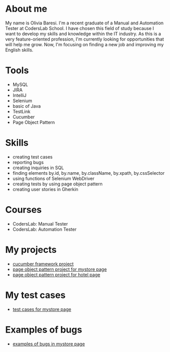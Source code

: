 
# About me

My name is Olivia Baresi. I'm a recent graduate of a Manual and Automation Tester at CodersLab School.
I have chosen this field of study because I want to develop my skills and knowledge within the IT industry. 
As this is a very feature-oriented profession, I'm currently looking for opportunities that will help me grow. 
Now, I'm focusing on finding a new job and improving my English skills.

# Tools

- MySQL 
- JIRA
- IntelliJ
- Selenium 
- basic of Java
- TestLink
- Cucumber
- Page Object Pattern

# Skills

- creating test cases
- reporting bugs
- creating inquiries in SQL
- finding elements by.id, by.name, by.className, by.xpath, by.cssSelector
- using functions of Selenium WebDriver
- creating tests by using page object pattern
- creating user stories in Gherkin 

# Courses

- CodersLab: Manual Tester
- CodersLab: Automation Tester

# My projects

- [cucumber framework project](https://github.com/miaoliwka/project_cucumber_framework.git "https://github.com/miaoliwka/project_cucumber_framework.git")
- [page object pattern project for mystore page](https://github.com/miaoliwka/project_page_object_pattern.git "https://github.com/miaoliwka/project_page_object_pattern.git")
- [page object pattern project for hotel page](https://github.com/miaoliwka/project2_page_object_pattern.git "https://github.com/miaoliwka/project2_page_object_pattern.git")

# My test cases

- [test cases for mystore page](https://drive.google.com/drive/u/0/folders/1Tc5QtWbYx9I7eGuvPnZWxkPVndYFO8CV "https://drive.google.com/drive/u/0/folders/1Tc5QtWbYx9I7eGuvPnZWxkPVndYFO8CV")

# Examples of bugs 

- [examples of bugs in mystore page](https://drive.google.com/drive/u/0/folders/1R0lM5nlo8s81zV9OzUgnPg-TdaoVY8fO
"https://drive.google.com/drive/u/0/folders/1R0lM5nlo8s81zV9OzUgnPg-TdaoVY8fO")
